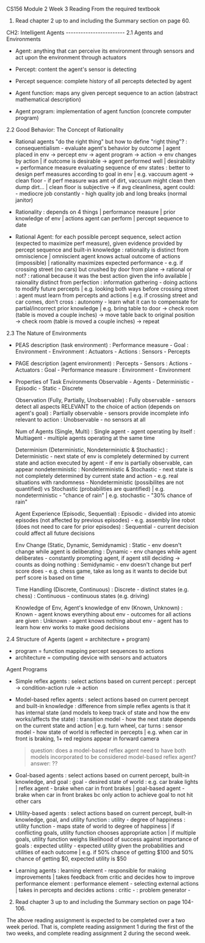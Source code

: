 CS156 Module 2 Week 3 Reading
From the required textbook
1. Read chapter 2 up to and including the Summary section on page 60.

CH2: Intelligent Agents ------------------------
2.1 Agents and Environments
- Agent: anything that can perceive its environment through sensors and act upon the environment through actuators

- Percept: content the agent's sensor is detecting

- Percept sequence: complete history of all percepts detected by agent

- Agent function: maps any given percept sequence to an action (abstract mathematical description)

- Agent program: implementation of agent function (concrete computer program)


2.2 Good Behavior: The Concept of Rationality
- Rational agents "do the right thing" but how to define "right thing"?
    : consequentialism - evaluate agent's behavior by outcome
        | agent placed in env -> percept env -> agent program -> action -> env changes by action 
        | if outcome is desirable -> agent performed well
        | desirability = performance measure evaluating sequence of env states
    : better to design perf measures according to goal in env
        | e.g. vaccuum agent -> clean floor
            - if perf measure was amt of dirt, vaccuum might clean then dump dirt...
        | clean floor is subjective -> if avg cleanliness, agent could:
            - mediocre job constantly 
            - high quality job and long breaks (normal janitor)

- Rationality
    : depends on 4 things
        | performance measure
        | prior knowledge of env
        | actions agent can perform
        | percept sequence to date

- Rational Agent: for each possible percept sequence,  select action (expected to maximize perf measure), given evidence provided by percept sequence and built-in knowledge
    : rationality is distinct from omniscience
        | omniscient agent knows actual outcome of actions (impossible)
        | rationality maximizes expected performance
            - e.g. if crossing street (no cars) but crushed by door from plane -> rational or not?
                : rational because it was the best action given the info available
        | raionality distinct from perfection
    : information gathering - doing actions to modify future percepts
        | e.g. looking both ways before crossing street
    : agent must learn from percepts and actions
        | e.g. if crossing street and car comes, don't cross
    : autonomy - learn what it can to compensate for partial/incorrect prior knowledge
        | e.g. bring table to door -> check room (table is moved a couple inches) -> move table back to original position -> check room (table is moved a couple inches) -> repeat


2.3 The Nature of Environments
- PEAS description (task environment)
    : Performance measure - Goal
    : Environment - Environment
    : Actuators - Actions
    : Sensors - Percepts

- PAGE description (agent environment)
    : Percepts - Sensors
    : Actions - Actuators
    : Goal - Performance measure
    : Environment - Environment

- Properties of Task Environments
    Observable - Agents - Deterministic - Episodic - Static - Discrete

    Observation (Fully, Partially, Unobservable)
    : Fully observable - sensors detect all aspects RELEVANT to the choice of action (depends on agent's goal)
    : Partially observable - sensors provide incomplete info relevant to action
    : Unobservable - no sensors at all
    
    Num of Agents (Single, Multi)
    : Single agent - agent operating by itself
    : Multiagent - multiple agents operating at the same time
    
    Determinism (Deterministic, Nondeterministic & Stochastic)
    : Deterministic - next state of env is completely determined by current state and action executed by agent
        - if env is partially observable, can appear nondeterministic
    : Nondeterministic & Stochastic - next state is not completely determined by current state and action
        - e.g. real situations with randomness
        - Nondeterministic (possibilites are not quantified) vs Stochastic (probabilities are quantified)
            | e.g. nondeterministic - "chance of rain"
            | e.g. stochastic - "30% chance of rain"
    
    Agent Experience (Episodic, Sequential)
    : Episodic - divided into atomic episodes (not affected by previous episodes)
        - e.g. assembly line robot (does not need to care for prior episodes)
    : Sequential - current decision could affect all future decisions

    Env Change (Static, Dynamic, Semidynamic)
    : Static - env doesn't change while agent is deliberating
    : Dynamic - env changes while agent deliberates
        - constantly prompting agent, if agent still deciding -> counts as doing nothing
    : Semidynamic - env doesn't change but perf score does
        - e.g. chess game, take as long as it wants to decide but perf score is based on time
    
    Time Handling (Discrete, Continuous)
    : Discrete - distinct states (e.g. chess)
    : Continuous - continuous states (e.g. driving)

    Knowledge of Env, Agent's knowledge of env (Known, Unknown)
    : Known - agent knows everything about env
        - outcomes for all actions are given
    : Unknown - agent knows nothing about env
        - agent has to learn how env works to make good decisions
    

2.4 Structure of Agents (agent = architecture + program)
- program = function mapping percept sequences to actions
- architecture = computing device with sensors and actuators

Agent Programs
- Simple reflex agents
    : select actions based on current percept
    : percept -> condition-action rule -> action

- Model-based reflex agents
    : select actions based on current percept and built-in knowledge
    : difference from simple reflex agents is that it has internal state (and models to keep track of state and how the env works/affects the state)
    : transition model - how the next state depends on the current state and action
        | e.g. turn wheel, car turns
    : sensor model - how state of world is reflected in percepts
        | e.g. when car in front is braking, 1+ red regions appear in forward camera
    > question: does a model-based reflex agent need to have both models incorporated to be considered model-based reflex agent?
    > answer: ??

- Goal-based agents
    : select actions based on current percept, built-in knowledge, and goal
    : goal - desired state of world
    : e.g. car brake lights
        | reflex agent - brake when car in front brakes
        | goal-based agent - brake when car in front brakes bc only action to achieve goal to not hit other cars

- Utility-based agents
    : select actions based on current percept, built-in knowledge, goal, and utility function
    : utility - degree of happiness
    : utility function - maps state of world to degree of happiness
        | if conflicting goals, utility function chooses appropriate action
        | if multiple goals, utility function weighs likelihood of success against importance of goals
    : expected utility - expected utility given the probabilities and utilities of each outcome
        | e.g. if 50% chance of getting $100 and 50% chance of getting $0, expected utility is $50

- Learning agents
    : learning element - responsible for making improvements
        | takes feedback from critic and decides how to improve performance element
    : performance element - selecting external actions
        | takes in percepts and decides actions
    : critic - 
    : problem generator - 

2. Read chapter 3 up to and including the Summary section on page 104-106.


The above reading assignment is expected to be completed over a two week period. That is, complete reading assignment 1 during the first of the two weeks, and complete reading assignment 2 during the second week.
